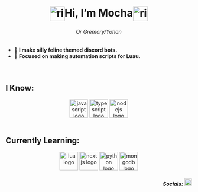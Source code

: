 <h1 align="center">
  <img align="center" alt="rimuru" height="40" src="https://cdn.imgchest.com/files/c9db913dd0b2.png" />Hi, I’m Mocha<img align="center" alt="rimuru" height="40" src="https://cdn.imgchest.com/files/e16959643bc7.png" />
</h1>
<h6 align="center"><em>Or Gremory/Yohan</em></h6>

###

<h4 align="left">
  <ul>
    <li>🌱 I make silly feline themed discord bots.</li>
    <li>👀 Focused on making automation scripts for Luau.</li>
</ul></h4> 

<br clear="both">

<h2 align="left">I Know:</h2>
<div align="center">
  <img alt="javascript logo" height="50" src="https://img.shields.io/badge/JAVASCRIPT-f7df1e?style=flat&logo=javascript&logoColor=62502f" />
  <img alt="typescript logo" height="50" src="https://img.shields.io/badge/TYPESCRIPT-007acc?style=flat&logo=typescript&logoColor=white" />
  <img alt="nodejs logo" height="50" src="https://img.shields.io/badge/NODE-010101?style=flat&logo=node.js&logoColor=moss%20green" />
</div>

<br clear="both">

<h2 align="left">Currently Learning:</h2>
<div align="center">
  <img alt="lua logo" height="50" src="https://img.shields.io/badge/LUA-000080?style=flat&logo=lua&logoColor=white" />
  <img alt="nextjs logo" height="50" src="https://img.shields.io/badge/NEXT-101010?style=flat&logo=next.js&logoColor=white" />
  <img alt="python logo" height="50" src="https://img.shields.io/badge/PYTHON-366d9c?style=flat&logo=python&logoColor=white" />
  <img alt="mongodb logo" height="50" src="https://img.shields.io/badge/MONGODB-4faa41?style=flat&logo=mongodb&logoColor=white" />
</div>

<div align="right">
	<h5>Socials: <a href="https://discord.com/users/825730224875372574" target="_blank">
    <img src="https://assets.streamlinehq.com/image/private/w_300,h_300,ar_1/f_auto/v1/icons/logos/discord-827th92xaqo9x60z70d8.png/discord-3laxilfyqm52ssh24sv4oe.png?_a=DATAg1AAZAA0" height="20" alt="discord logo"  /></a></h5>
</div>
<!---
Mocha1530/Mocha1530 is a ✨ special ✨ repository because its `README.md` (this file) appears on your GitHub profile.
You can click the Preview link to take a look at your changes.
--->
